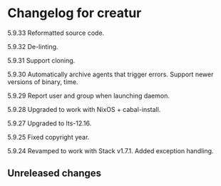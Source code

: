 # Changelog for creatur

5.9.33 Reformatted source code.

5.9.32 De-linting.

5.9.31 Support cloning.

5.9.30 Automatically archive agents that trigger errors.
       Support newer versions of binary, time.

5.9.29 Report user and group when launching daemon.

5.9.28 Upgraded to work with NixOS + cabal-install.

5.9.27 Upgraded to lts-12.16.

5.9.25 Fixed copyright year.

5.9.24 Revamped to work with Stack v1.7.1.
       Added exception handling.

## Unreleased changes
